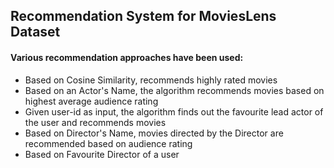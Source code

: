 ## Recommendation System for MoviesLens Dataset
 
 #### Various recommendation approaches have been used: 
 
- Based on Cosine Similarity, recommends highly rated movies
- Based on an Actor's Name, the algorithm recommends movies based on highest average audience rating
- Given user-id as input, the algorithm finds out the favourite lead actor of the user and recommends movies
- Based on Director's Name, movies directed by the Director are recommended based on audience rating
- Based on Favourite Director of a user
